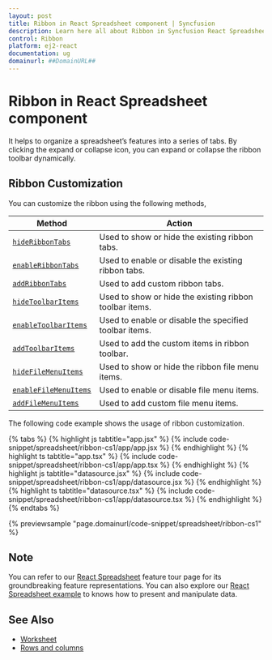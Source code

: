 ```yaml
---
layout: post
title: Ribbon in React Spreadsheet component | Syncfusion
description: Learn here all about Ribbon in Syncfusion React Spreadsheet component of Syncfusion Essential JS 2 and more.
control: Ribbon 
platform: ej2-react
documentation: ug
domainurl: ##DomainURL##
---
```


# Ribbon in React Spreadsheet component

It helps to organize a spreadsheet’s features into a series of tabs. By clicking the expand or collapse icon, you can expand or collapse the ribbon toolbar dynamically.

## Ribbon Customization

You can customize the ribbon using the following methods,

| Method | Action |
|-------|---------|
| [`hideRibbonTabs`](https://ej2.syncfusion.com/react/documentation/api/spreadsheet/#hideribbontabs) | Used to show or hide the existing ribbon tabs. |
| [`enableRibbonTabs`](https://ej2.syncfusion.com/react/documentation/api/spreadsheet/#enableribbontabs) | Used to enable or disable the existing ribbon tabs. |
| [`addRibbonTabs`](https://ej2.syncfusion.com/react/documentation/api/spreadsheet/#addribbontabs) | Used to add custom ribbon tabs. |
| [`hideToolbarItems`](https://ej2.syncfusion.com/react/documentation/api/spreadsheet/#hidetoolbaritems) | Used to show or hide the existing ribbon toolbar items. |
| [`enableToolbarItems`](https://ej2.syncfusion.com/react/documentation/api/spreadsheet/#enabletoolbaritems) | Used to enable or disable the specified toolbar items. |
| [`addToolbarItems`](https://ej2.syncfusion.com/react/documentation/api/spreadsheet/#addtoolbaritems) | Used to add the custom items in ribbon toolbar. |
| [`hideFileMenuItems`](https://ej2.syncfusion.com/react/documentation/api/spreadsheet/#hidefilemenuitems) | Used to show or hide the ribbon file menu items. |
| [`enableFileMenuItems`](https://ej2.syncfusion.com/react/documentation/api/spreadsheet/#enablefilemenuitems) | Used to enable or disable file menu items. |
| [`addFileMenuItems`](https://ej2.syncfusion.com/react/documentation/api/spreadsheet/#addfilemenuitems) | Used to add custom file menu items. |

The following code example shows the usage of ribbon customization.

{% tabs %}
{% highlight js tabtitle="app.jsx" %}
{% include code-snippet/spreadsheet/ribbon-cs1/app/app.jsx %}
{% endhighlight %}
{% highlight ts tabtitle="app.tsx" %}
{% include code-snippet/spreadsheet/ribbon-cs1/app/app.tsx %}
{% endhighlight %}
{% highlight js tabtitle="datasource.jsx" %}
{% include code-snippet/spreadsheet/ribbon-cs1/app/datasource.jsx %}
{% endhighlight %}
{% highlight ts tabtitle="datasource.tsx" %}
{% include code-snippet/spreadsheet/ribbon-cs1/app/datasource.tsx %}
{% endhighlight %}
{% endtabs %}

 {% previewsample "page.domainurl/code-snippet/spreadsheet/ribbon-cs1" %}

## Note

You can refer to our [React Spreadsheet](https://www.syncfusion.com/react-ui-components/react-spreadsheet) feature tour page for its groundbreaking feature representations. You can also explore our [React Spreadsheet example](https://ej2.syncfusion.com/react/demos/#/material/spreadsheet/default) to knows how to present and manipulate data.

## See Also

* [Worksheet](./worksheet)
* [Rows and columns](./rows-and-columns)

